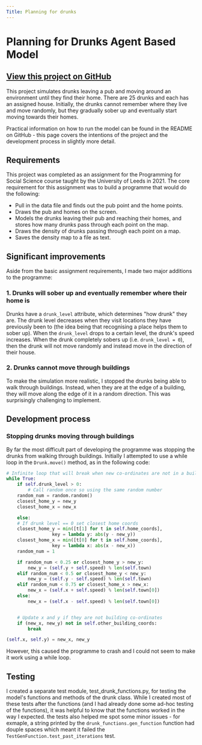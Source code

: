 ```yaml
---
Title: Planning for drunks
---
```

# Planning for Drunks Agent Based Model

## **[View this project on GitHub](https://github.com/tmcunningham/planning-for-drunks)**

This project simulates drunks leaving a pub and moving around an environment until they find their home. There are 25 drunks and each has an assigned house. Initially, the drunks cannot remember where they live and move randomly, but they gradually sober up and eventually start moving towards their homes.

Practical information on how to run the model can be found in the README on GitHub - this page covers the intentions of the project and the development process in slightly more detail.

## Requirements

This project was completed as an assignment for the Programming for Social Science course taught by the University of Leeds in 2021. The core requirement for this assignment was to build a programme that would do the following:
- Pull in the data file and finds out the pub point and the home points.
- Draws the pub and homes on the screen.
- Models the drunks leaving their pub and reaching their homes, and stores how many drunks pass through each point on the map.
- Draws the density of drunks passing through each point on a map.
- Saves the density map to a file as text.

## Significant improvements

Aside from the basic assignment requirements, I made two major additions to the programme:

### 1. Drunks will sober up and eventually remember where their home is

Drunks have a ```drunk_level``` attribute, which determines "how drunk" they are. The drunk level decreases when they visit locations they have previously been to (the idea being that recognising a place helps them to sober up). When the ```drunk_level``` drops to a certain level, the drunk's speed increases. When the drunk completely sobers up (i.e. ```drunk_level = 0```), then the drunk will not move randomly and instead move in the direction of their house.

### 2. Drunks cannot move through buildings

To make the simulation more realistic, I stopped the drunks being able to walk through buildings. Instead, when they are at the edge of a building, they will move along the edge of it in a random direction. This was surprisingly challenging to implement.

## Development process



### Stopping drunks moving through buildings

By far the most difficult part of developing the programme was stopping the drunks from walking through buildings. Initially I attempted to use a while loop in the ```Drunk.move()``` method, as in the following code:

```python
# Infinite loop that will break when new co-ordinates are not in a building
while True:
    if self.drunk_level > 0:
        # Call random once so using the same random number
	random_num = random.random()
	closest_home_y = new_y
	closest_home_x = new_x

    else:
	# If drunk level == 0 set closest home coords
	closest_home_y = min([t[1] for t in self.home_coords],
			     key = lambda y: abs(y - new_y))   
	closest_home_x = min([t[0] for t in self.home_coords],
			     key = lambda x: abs(x - new_x))
	random_num = 1

    if random_num < 0.25 or closest_home_y > new_y:
        new_y = (self.y + self.speed) % len(self.town)
    elif random_num < 0.5 or closest_home_y < new_y:
        new_y = (self.y - self.speed) % len(self.town)
    elif random_num < 0.75 or closest_home_x > new_x:
        new_x = (self.x + self.speed) % len(self.town[0])
    else:
        new_x = (self.x - self.speed) % len(self.town[0])                


    # Update x and y if they are not building co-ordinates
    if (new_x, new_y) not in self.other_building_coords:
        break

(self.x, self.y) = new_x, new_y
```

However, this caused the programme to crash and I could not seem to make it work using a while loop.

## Testing

I created a separate test module, test_drunk_functions.py, for testing the model's functions and methods of the drunk class. While I created most of these tests after the functions (and I had already done some ad-hoc testing of the functions), it was helpful to know that the functions worked in the way I expected. the tests also helped me spot some minor issues - for exmaple, a string printed by the ```drunk_functions.gen_function``` function had douple spaces which meant it failed the ```TestGenFunction.test_past_iterations``` test.
